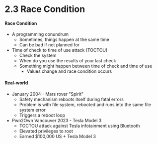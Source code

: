 # 2.3 Race Condition

#### Race Condition
- A programming conundrum
    - Sometimes, things happen at the same time
    - Can be bad if not planned for
- Time of check to time of use attack (TOCTOU)
    - Check the system
    - When do you use the results of your last check
    - Something might happen between time of check and time of use
        - Values change and race condition occurs

#### Real-world
- January 2004 - Mars rover "Spirit"
    - Safety mechanism reboots itself during fatal errors
    - Problem is with file system, rebooted and runs into the same file system error
    - Triggers a reboot loop
- Pwn2Own Vancouver 2023 - Tesla Model 3
    - TOCTOU attack against Tesla infotainment using Bluetooth
    - Elevated privileges to root
    - Earned $100,000 US + Tesla Model 3